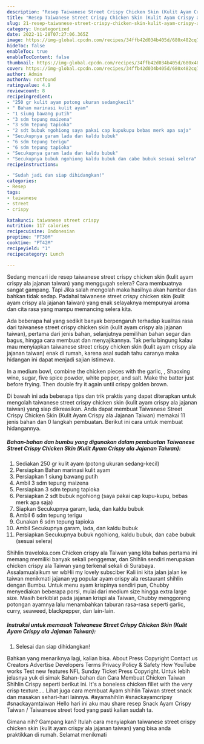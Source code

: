 ```yaml
---
description: "Resep Taiwanese Street Crispy Chicken Skin (Kulit Ayam Crispy ala Jajanan Taiwan) yang Lezat Sekali"
title: "Resep Taiwanese Street Crispy Chicken Skin (Kulit Ayam Crispy ala Jajanan Taiwan) yang Lezat Sekali"
slug: 21-resep-taiwanese-street-crispy-chicken-skin-kulit-ayam-crispy-ala-jajanan-taiwan-yang-lezat-sekali
category: Uncategorized
date: 2022-11-28T07:27:06.365Z
image: https://img-global.cpcdn.com/recipes/34ffb42d034b405d/680x482cq70/taiwanese-street-crispy-chicken-skin-kulit-ayam-crispy-ala-jajanan-taiwan-foto-resep-utama.jpg
hideToc: false
enableToc: true
enableTocContent: false
thumbnail: https://img-global.cpcdn.com/recipes/34ffb42d034b405d/680x482cq70/taiwanese-street-crispy-chicken-skin-kulit-ayam-crispy-ala-jajanan-taiwan-foto-resep-utama.jpg
cover: https://img-global.cpcdn.com/recipes/34ffb42d034b405d/680x482cq70/taiwanese-street-crispy-chicken-skin-kulit-ayam-crispy-ala-jajanan-taiwan-foto-resep-utama.jpg
author: Admin
authorAv: notfound
ratingvalue: 4.9
reviewcount: 8
recipeingredient:
- "250 gr kulit ayam potong ukuran sedangkecil"
- " Bahan marinasi kulit ayam"
- "1 siung bawang putih"
- "3 sdm tepung maizena"
- "3 sdm tepung tapioka"
- "2 sdt bubuk ngohiong saya pakai cap kupukupu bebas merk apa saja"
- "Secukupnya garam lada dan kaldu bubuk"
- "6 sdm tepung terigu"
- "6 sdm tepung tapioka"
- "Secukupnya garam lada dan kaldu bubuk"
- "Secukupnya bubuk ngohiong kaldu bubuk dan cabe bubuk sesuai selera"
recipeinstructions:

- "Sudah jadi dan siap dihidangkan!"
categories:
- Resep
tags:
- taiwanese
- street
- crispy

katakunci: taiwanese street crispy 
nutrition: 117 calories
recipecuisine: Indonesian
preptime: "PT30M"
cooktime: "PT42M"
recipeyield: "1"
recipecategory: Lunch

---
```



Sedang mencari ide resep taiwanese street crispy chicken skin (kulit ayam crispy ala jajanan taiwan) yang menggugah selera? Cara membuatnya sangat gampang. Tapi Jika salah mengolah maka hasilnya akan hambar dan bahkan tidak sedap. Padahal taiwanese street crispy chicken skin (kulit ayam crispy ala jajanan taiwan) yang enak selayaknya mempunyai aroma dan cita rasa yang mampu memancing selera kita.


Ada beberapa hal yang sedikit banyak berpengaruh terhadap kualitas rasa dari taiwanese street crispy chicken skin (kulit ayam crispy ala jajanan taiwan), pertama dari jenis bahan, selanjutnya pemilihan bahan segar dan bagus, hingga cara membuat dan menyajikannya. Tak perlu bingung kalau mau menyiapkan taiwanese street crispy chicken skin (kulit ayam crispy ala jajanan taiwan) enak di rumah, karena asal sudah tahu caranya maka hidangan ini dapat menjadi sajian istimewa.

In a medium bowl, combine the chicken pieces with the garlic, , Shaoxing wine, sugar, five spice powder, white pepper, and salt. Make the batter just before frying. Then double fry it again until crispy golden brown.


Di bawah ini ada beberapa tips dan trik praktis yang dapat diterapkan untuk mengolah taiwanese street crispy chicken skin (kulit ayam crispy ala jajanan taiwan) yang siap dikreasikan. Anda dapat membuat Taiwanese Street Crispy Chicken Skin (Kulit Ayam Crispy ala Jajanan Taiwan) memakai 11 jenis bahan dan 0 langkah pembuatan. Berikut ini cara untuk membuat hidangannya.

<!--inarticleads1-->

##### Bahan-bahan dan bumbu yang digunakan dalam pembuatan Taiwanese Street Crispy Chicken Skin (Kulit Ayam Crispy ala Jajanan Taiwan):

1. Sediakan 250 gr kulit ayam (potong ukuran sedang-kecil)
1. Persiapkan  Bahan marinasi kulit ayam
1. Persiapkan 1 siung bawang putih
1. Ambil 3 sdm tepung maizena
1. Persiapkan 3 sdm tepung tapioka
1. Persiapkan 2 sdt bubuk ngohiong (saya pakai cap kupu-kupu, bebas merk apa saja)
1. Siapkan Secukupnya garam, lada, dan kaldu bubuk
1. Ambil 6 sdm tepung terigu
1. Gunakan 6 sdm tepung tapioka
1. Ambil Secukupnya garam, lada, dan kaldu bubuk
1. Persiapkan Secukupnya bubuk ngohiong, kaldu bubuk, dan cabe bubuk (sesuai selera)


Shihlin traveloka.com Chicken crispy ala Taiwan yang kita bahas pertama ini memang memiliki banyak sekali penggemar, dan Shihlin sendiri merupakan chicken crispy ala Taiwan yang terkenal sekali di Surabaya. Assalamualaikum wr wbHii my lovely subsciber Kali ini kita jalan jalan ke taiwan menikmati jajanan yg popular ayam crispy ala restaurant shihlin dengan Bumbu. Untuk menu ayam krispinya sendiri pun, Chubby menyediakan beberapa porsi, mulai dari medium size hingga extra large size. Masih berkiblat pada jajanan krispi ala Taiwan, Chubby menggoreng potongan ayamnya lalu menambahkan taburan rasa-rasa seperti garlic, curry, seaweed, blackpepper, dan lain-lain. 

<!--inarticleads2-->

##### Instruksi untuk memasak Taiwanese Street Crispy Chicken Skin (Kulit Ayam Crispy ala Jajanan Taiwan):


1. Selesai dan siap dihidangkan!

Bahkan yang menariknya lagi, kalian bisa. About Press Copyright Contact us Creators Advertise Developers Terms Privacy Policy &amp; Safety How YouTube works Test new features NFL Sunday Ticket Press Copyright. Untuk lebih jelasnya yuk di simak Bahan-bahan dan Cara Membuat Chicken Taiwan Shihlin Crispy seperti berikut ini. It&#39;s a boneless chicken fillet with the very crisp texture…. Lihat juga cara membuat Ayam shihlin Taiwan street snack dan masakan sehari-hari lainnya. #ayamshihlin #snackayamcripsy #snackayamtaiwan Hello hari ini aku mau share resep Snack Ayam Crispy Taiwan / Taiwanese street food yang pasti kalian sudah ta. 

Gimana nih? Gampang kan? Itulah cara menyiapkan taiwanese street crispy chicken skin (kulit ayam crispy ala jajanan taiwan) yang bisa anda praktikkan di rumah. Selamat menikmati
